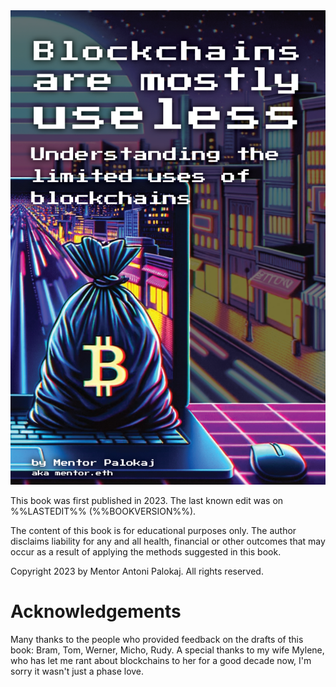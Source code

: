 <div id="pdfcover" class='pdfonly'>
		<div class='center'>
	    <img src="./assets/cover.png" />
		<img style="display: none;" src="https://unidentifiedanalytics.web.app/touch/?namespace=blockchains-are-mostly-useless" />
    </div>
</div>

<div class='center'></div>

<div class='center fullscreen'>
	<div class='left'>
		<p>This book was first published in 2023. The last known edit was on %%LASTEDIT%% (%%BOOKVERSION%%).</p>
		<p>The content of this book is for educational purposes only. The author disclaims liability for any and all health, financial or other outcomes that may occur as a result of applying the methods suggested in this book.</p>
		<!-- <p>To access digital versions of this book please visit nothingburgerbook.com/claim.</p> -->
		<p>Copyright 2023 by Mentor Antoni Palokaj. All rights reserved.</p>
	</div>
</div>

<!-- <div class="pdfonly">
	<div class='center'>
		<h1>Free stuff notice</h1>
		<p>Buyers of the physical book are entitled to a free digital pdf, kindle and kobo versions. Scan the QR code below or go to nothingburgerbook.com/claim on your phone.</p> 
		<img style="width: 40%; height: auto; margin-top: 50px;" src='./assets/claim.svg' />
	</div>
</div> -->

<div class='center fullscreen'>
	<h1>Acknowledgements</h1>
	<p>Many thanks to the people who provided feedback on the drafts of this book: Bram, Tom, Werner, Micho, Rudy. A special thanks to my wife Mylene, who has let me rant about blockchains to her for a good decade now, I'm sorry it wasn't just a phase love.</p>
</div>